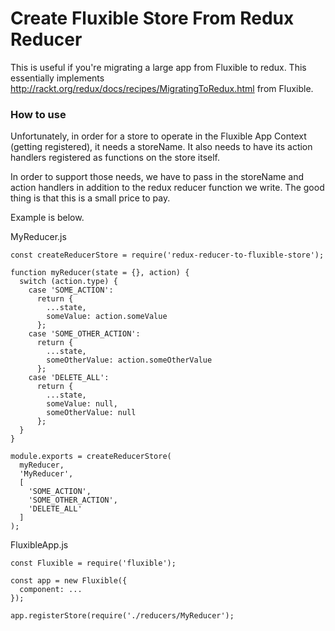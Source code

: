 # Create Fluxible Store From Redux Reducer

This is useful if you're migrating a large app from Fluxible to redux.
This essentially implements http://rackt.org/redux/docs/recipes/MigratingToRedux.html
from Fluxible.

### How to use

Unfortunately, in order for a store to operate in the Fluxible App Context (getting registered),
it needs a storeName. It also needs to have its action handlers registered as functions on the
store itself.

In order to support those needs, we have to pass in the storeName and action handlers in addition
to the redux reducer function we write. The good thing is that this is a small price to pay.

Example is below.

MyReducer.js
```
const createReducerStore = require('redux-reducer-to-fluxible-store');

function myReducer(state = {}, action) {
  switch (action.type) {
    case 'SOME_ACTION':
      return {
        ...state,
        someValue: action.someValue
      };
    case 'SOME_OTHER_ACTION':
      return {
        ...state,
        someOtherValue: action.someOtherValue
      };
    case 'DELETE_ALL':
      return {
        ...state,
        someValue: null,
        someOtherValue: null
      };
  }
}

module.exports = createReducerStore(
  myReducer,
  'MyReducer',
  [
    'SOME_ACTION',
    'SOME_OTHER_ACTION',
    'DELETE_ALL'
  ]
);
```

FluxibleApp.js
```
const Fluxible = require('fluxible');

const app = new Fluxible({
  component: ...
});

app.registerStore(require('./reducers/MyReducer');

```
